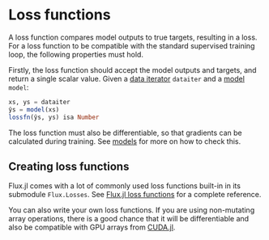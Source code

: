 # Loss functions

A loss function compares model outputs to true targets, resulting in a loss. For a loss function to be compatible with the standard supervised training loop, the following properties must hold.

Firstly, the loss function should accept the model outputs and targets, and return a single scalar value. Given a [data iterator](/documents/docs/background/dataiterator.md) `dataiter` and a [model](/documents/docs/background/model.md) `model`:

```julia
xs, ys = dataiter
ŷs = model(xs)
lossfn(ŷs, ys) isa Number
```

The loss function must also be differentiable, so that gradients can be calculated during training. See [models](/documents/docs/background/model.md) for more on how to check this.

## Creating loss functions

Flux.jl comes with a lot of commonly used loss functions built-in in its submodule `Flux.Losses`. See [Flux.jl loss functions](https://fluxml.ai/Flux.jl/stable/models/losses/) for a complete reference.

You can also write your own loss functions. If you are using non-mutating array operations, there is a good chance that it will be differentiable and also be compatible with GPU arrays from [CUDA.jl](https://github.com/JuliaGPU/CUDA.jl).